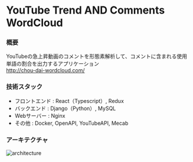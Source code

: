 # YouTube Trend  AND  Comments WordCloud


### 概要
YouTubeの急上昇動画のコメントを形態素解析して、コメントに含まれる使用単語の割合を出力するアプリケーション
<br>http://chou-dai-wordcloud.com/


### 技術スタック
* フロントエンド : React（Typescript）, Redux
* バックエンド : Django（Python）, MySQL
* Webサーバー : Nginx
* その他 : Docker, OpenAPI, YouTubeAPI, Mecab


### アーキテクチャ
![architecture](https://user-images.githubusercontent.com/89395132/201121319-7731660e-2445-49ee-b8ec-f75403b0a53d.png)
